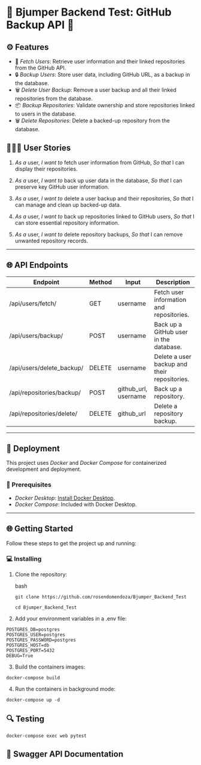 # 🚀 Bjumper Backend Test: GitHub Backup API 🚀

## ⚙️ Features

- 📂 *Fetch Users*: Retrieve user information and their linked repositories from the GitHub API.
- 🔒 *Backup Users*: Store user data, including GitHub URL, as a backup in the database.
- 🗑️ *Delete User Backup*: Remove a user backup and all their linked repositories from the database.
- 📦 *Backup Repositories*: Validate ownership and store repositories linked to users in the database.
- 🗑️ *Delete Repositories*: Delete a backed-up repository from the database.

## 👨🏻‍🔬 User Stories

1. *As a* user,
   *I want to* fetch user information from GitHub,
   *So that* I can display their repositories.

2. *As a* user,
   *I want to* back up user data in the database,
   *So that* I can preserve key GitHub user information.

3. *As a* user,
   *I want to* delete a user backup and their repositories,
   *So that* I can manage and clean up backed-up data.

4. *As a* user,
   *I want to* back up repositories linked to GitHub users,
   *So that* I can store essential repository information.

5. *As a* user,
   *I want to* delete repository backups,
   *So that* I can remove unwanted repository records.

---

## 🌐 API Endpoints

| Endpoint                       | Method | Input                 | Description                                |
|--------------------------------|--------|-----------------------|--------------------------------------------|
| /api/users/fetch/            | GET    | username            | Fetch user information and repositories.   |
| /api/users/backup/           | POST   | username            | Back up a GitHub user in the database.     |
| /api/users/delete_backup/    | DELETE | username            | Delete a user backup and their repositories. |
| /api/repositories/backup/    | POST   | github_url, username | Back up a repository.                      |
| /api/repositories/delete/    | DELETE | github_url      | Delete a repository backup.                |

---

## 🚀 Deployment

This project uses *Docker* and *Docker Compose* for containerized development and deployment.

### 🔑 Prerequisites

- *Docker Desktop*: [Install Docker Desktop](https://www.docker.com/products/docker-desktop).
- *Docker Compose*: Included with Docker Desktop.

---

## 🌐 Getting Started

Follow these steps to get the project up and running:

### 💻 Installing

1. Clone the repository:

   bash

   `git clone https://github.com/rosendomendoza/Bjumper_Backend_Test`

   `cd Bjumper_Backend_Test`

2.	Add your environment variables in a .env file:

  ```
  POSTGRES_DB=postgres
  POSTGRES_USER=postgres
  POSTGRES_PASSWORD=postgres
  POSTGRES_HOST=db
  POSTGRES_PORT=5432
  DEBUG=True
  ```

3.	Build the containers images:

  `docker-compose build`

4. Run the containers in background mode:

  `docker-compose up -d`

## 🔍 Testing

  `docker-compose exec web pytest`

## 🧪 Swagger API Documentation